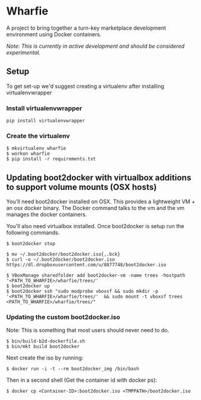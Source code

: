 # Wharfie

A project to bring together a turn-key marketplace development environment using Docker containers.

*Note: This is currently in active development and should be considered experimental.*

## Setup

To get set-up we'd suggest creating a virtualenv after installing virtualenvwrapper

### Install virtualenvwrapper

    pip install virtualenvwrapper

### Create the virtualenv

    $ mkvirtualenv wharfie
    $ workon wharfie
    $ pip install -r requirements.txt

## Updating boot2docker with virtualbox additions to support volume mounts (OSX hosts)

You'll need boot2docker installed on OSX. This provides a lightweight VM + an osx docker binary.
The Docker command talks to the vm and the vm manages the docker containers.

You'll also need virtualbox installed. Once boot2docker is setup run the following commands.

    $ boot2docker stop

    $ mv ~/.boot2docker/boot2docker.iso{,.bck}
    $ curl -o ~/.boot2docker/boot2docker.iso https://dl.dropboxusercontent.com/u/8877748/boot2docker.iso

    $ VBoxManage sharedfolder add boot2docker-vm -name trees -hostpath '<PATH_TO_WHARFIE>/wharfie/trees/'
    $ boot2docker up
    $ boot2docker ssh "sudo modprobe vboxsf && sudo mkdir -p '<PATH_TO_WHARFIE>/wharfie/trees/'  && sudo mount -t vboxsf trees <PATH_TO_WHARFIE>/wharfie/trees/"

### Updating the custom boot2docker.iso

Note: This is something that most users should never need to do.

    $ bin/build-b2d-dockerfile.sh
    $ bin/mkt build boot2docker

Next create the iso by running:

    $ docker run -i -t --rm boot2docker_img /bin/bash

Then in a second shell (Get the container id with docker ps):

    $ docker cp <Container-ID>:boot2docker.iso <TMPPATH>/boot2docker.iso
